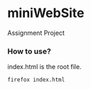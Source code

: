 # miniWebSite
Assignment Project

### How to use?
index.html is the root file.
```bash
firefox index.html
```
